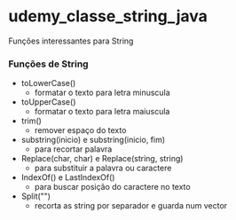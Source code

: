 # udemy_classe_string_java
Funções interessantes para String


### Funções de String
- toLowerCase()
  - formatar o texto para letra minuscula
- toUpperCase()
  - formatar o texto para letra maiuscula
- trim()
  - remover espaço do texto
- substring(inicio) e substring(inicio, fim)
  - para recortar palavra
- Replace(char, char) e Replace(string, string)
  - para substituir a palavra ou caractere
- IndexOf() e LastIndexOf()
  - para buscar posição do caractere no texto
- Split("")
  - recorta as string por separador e guarda num vector